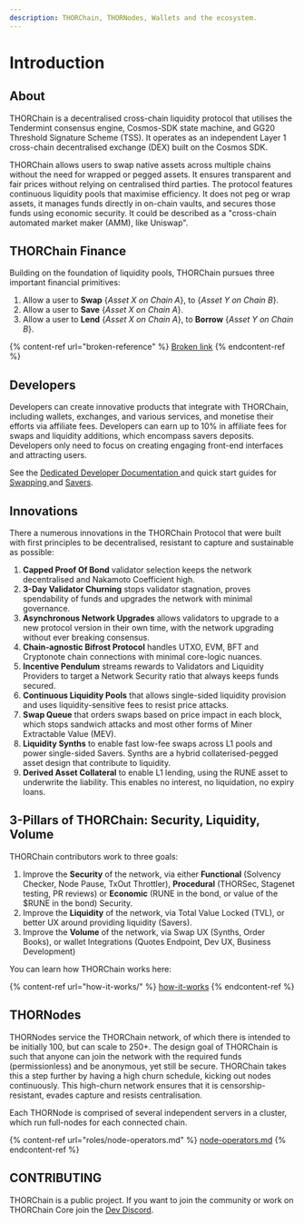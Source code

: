 ```yaml
---
description: THORChain, THORNodes, Wallets and the ecosystem.
---
```


# Introduction

## About

THORChain is a decentralised cross-chain liquidity protocol that utilises the Tendermint consensus engine, Cosmos-SDK state machine, and GG20 Threshold Signature Scheme (TSS). It operates as an independent Layer 1 cross-chain decentralised exchange (DEX) built on the Cosmos SDK.

THORChain allows users to swap native assets across multiple chains without the need for wrapped or pegged assets. It ensures transparent and fair prices without relying on centralised third parties. The protocol features continuous liquidity pools that maximise efficiency. It does not peg or wrap assets, it manages funds directly in on-chain vaults, and secures those funds using economic security. It could be described as a "cross-chain automated market maker (AMM), like Uniswap".

## THORChain Finance

Building on the foundation of liquidity pools, THORChain pursues three important financial primitives:

1. Allow a user to **Swap** {_Asset X on Chain A_}, to {_Asset Y on Chain B_}.&#x20;
2. Allow a user to **Save** {_Asset X on Chain A_}.
3. Allow a user to **Lend** {_Asset X on Chain A_}, to **Borrow** {_Asset Y on Chain B_}.&#x20;

{% content-ref url="broken-reference" %}
[Broken link](broken-reference)
{% endcontent-ref %}

## Developers

Developers can create innovative products that integrate with THORChain, including wallets, exchanges, and various services, and monetise their efforts via affiliate fees. Developers can earn up to 10% in affiliate fees for swaps and liquidity additions, which encompass savers deposits. Developers only need to focus on creating engaging front-end interfaces and attracting users.

See the [Dedicated Developer Documentation ](https://dev.thorchain.org/thorchain-dev/)and quick start guides for [Swapping ](https://dev.thorchain.org/thorchain-dev/swap-guide/quickstart-guide)and [Savers](https://dev.thorchain.org/thorchain-dev/saving-guide/quickstart-guide).

## Innovations

There a numerous innovations in the THORChain Protocol that were built with first principles to be decentralised, resistant to capture and sustainable as possible:

1. **Capped Proof Of Bond** validator selection keeps the network decentralised and Nakamoto Coefficient high.&#x20;
2. **3-Day Validator Churning** stops validator stagnation, proves spendability of funds and upgrades the network with minimal governance.&#x20;
3. **Asynchronous Network Upgrades** allows validators to upgrade to a new protocol version in their own time, with the network upgrading without ever breaking consensus.&#x20;
4. **Chain-agnostic Bifrost Protocol** handles UTXO, EVM, BFT and Cryptonote chain connections with minimal core-logic nuances.&#x20;
5. **Incentive Pendulum** streams rewards to Validators and Liquidity Providers to target a Network Security ratio that always keeps funds secured.&#x20;
6. **Continuous Liquidity Pools** that allows single-sided liquidity provision and uses liquidity-sensitive fees to resist price attacks.
7. **Swap Queue** that orders swaps based on price impact in each block, which stops sandwich attacks and most other forms of Miner Extractable Value (MEV).&#x20;
8. **Liquidity Synths** to enable fast low-fee swaps across L1 pools and power single-sided Savers. Synths are a hybrid collaterised-pegged asset design that contribute to liquidity.&#x20;
9. **Derived Asset Collateral** to enable L1 lending, using the RUNE asset to underwrite the liability. This enables no interest, no liquidation, no expiry loans.&#x20;

## 3-Pillars of THORChain: Security, Liquidity, Volume

THORChain contributors work to three goals:

1. Improve the **Security** of the network, via either **Functional** (Solvency Checker, Node Pause, TxOut Throttler), **Procedural** (THORSec, Stagenet testing, PR reviews) or **Economic** (RUNE in the bond, or value of the $RUNE in the bond) Security.&#x20;
2. Improve the **Liquidity** of the network, via Total Value Locked (TVL), or better UX around providing liquidity (Savers).&#x20;
3. Improve the **Volume** of the network, via Swap UX (Synths, Order Books), or wallet Integrations (Quotes Endpoint, Dev UX, Business Development)

You can learn how THORChain works here:

{% content-ref url="how-it-works/" %}
[how-it-works](how-it-works/)
{% endcontent-ref %}

## THORNodes

THORNodes service the THORChain network, of which there is intended to be initially 100, but can scale to 250+. The design goal of THORChain is such that anyone can join the network with the required funds (permissionless) and be anonymous, yet still be secure. THORChain takes this a step further by having a high churn schedule, kicking out nodes continuously. This high-churn network ensures that it is censorship-resistant, evades capture and resists centralisation.

Each THORNode is comprised of several independent servers in a cluster, which run full-nodes for each connected chain.&#x20;

{% content-ref url="roles/node-operators.md" %}
[node-operators.md](roles/node-operators.md)
{% endcontent-ref %}

## CONTRIBUTING

THORChain is a public project. If you want to join the community or work on THORChain Core join the [Dev Discord](https://discord.gg/kvZhpEtHAw).
